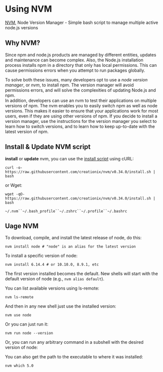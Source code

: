 # Using NVM

[NVM](https://github.com/creationix/nvm), Node Version Manager - Simple bash script to manage multiple active node.js versions

## Why NVM?

Since npm and node.js products are managed by different entities, updates and maintenance can become complex. Also, the Node.js installation process installs npm in a directory that only has local permissions. This can cause permissions errors when you attempt to run packages globally.

To solve both these issues, many developers opt to use a _node version manager_, or _nvm_, to install npm. The version manager will avoid permissions errors, and will solve the complexities of updating Node.js and npm.<br />In addition, developers can use an nvm to test their applications on multiple versions of npm. The nvm enables you to easily switch npm as well as node versions. This makes it easier to ensure that your applications work for most users, even if they are using other versions of npm. If you decide to install a version manager, use the instructions for the version manager you select to learn how to switch versions, and to learn how to keep up-to-date with the latest version of npm.

## Install & Update NVM script

**install** or **update** nvm, you can use the [install script](https://github.com/creationix/nvm/blob/v0.34.0/install.sh) using cURL:

```shell
curl -o- https://raw.githubusercontent.com/creationix/nvm/v0.34.0/install.sh | bash
```

or Wget:

```shell
wget -qO- https://raw.githubusercontent.com/creationix/nvm/v0.34.0/install.sh | bash
```

`~/.nvm``~/.bash_profile``~/.zshrc``~/.profile``~/.bashrc`

## Uage NVM

To download, compile, and install the latest release of node, do this:

```shell
nvm install node # "node" is an alias for the latest version
```

To install a specific version of node:

```shell
nvm install 6.14.4 # or 10.10.0, 8.9.1, etc
```

The first version installed becomes the default. New shells will start with the default version of node (e.g., `nvm alias default`).

You can list available versions using ls-remote:
```shell
nvm ls-remote
```

And then in any new shell just use the installed version:
```shell
nvm use node
```

Or you can just run it:
```shell
nvm run node --version
```

Or, you can run any arbitrary command in a subshell with the desired version of node:

You can also get the path to the executable to where it was installed:
```shell
nvm which 5.0
```